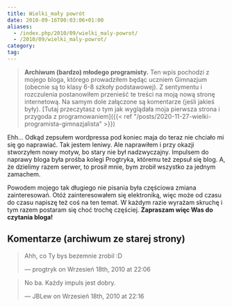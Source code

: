 ```yaml
---
title: Wielki_mały powrót
date: 2010-09-16T00:03:06+01:00
aliases:
  - /index.php/2010/09/wielki_maly-powrot/
  - /2010/09/wielki_maly-powrot/
category:
tag:
---
```


> **Archiwum (bardzo) młodego programisty.** Ten wpis pochodzi z mojego bloga, którego prowadziłem będąc uczniem Gimnazjum (obecnie są to klasy 6-8 szkoły podstawowej). Z sentymentu i rozczulenia postanowiłem przenieść te treści na moją nową stronę internetową. Na samym dole załączone są komentarze (jeśli jakieś były). [Tutaj przeczytasz o tym jak wyglądała moja pierwsza strona i przygoda z programowaniem]({{< ref "/posts/2020-11-27-wielki-programista-gimnazjalista" >}})
> 

Ehh… Odkąd zepsułem wordpressa pod koniec maja do teraz nie chciało mi się go naprawiać. Tak jestem leniwy. Ale naprawiłem i przy okazji stworzyłem nowy motyw, bo stary nie był nadzwyczajny. Impulsem do naprawy bloga była prośba kolegi Progtryka, któremu też zepsuł się blog. A, że dzielimy razem serwer, to prosił mnie, bym zrobił wszystko za jednym zamachem.

Powodem mojego tak długiego nie pisania była częściowa zmiana zainteresowań. Otóż zainteresowałem się elektroniką, więc może od czasu do czasu napiszę też coś na ten temat. W każdym razie wyrażam skruchę i tym razem postaram się choć trochę częściej. **Zapraszam więc Was do czytania bloga!**


## Komentarze (archiwum ze starej strony)

> Ahh, co Ty bys bezemnie zrobil :D
> 
> — progtryk on Wrzesień 18th, 2010 at 22:06


> No ba. Każdy impuls jest dobry.
> 
> — JBLew on Wrzesień 18th, 2010 at 22:16
